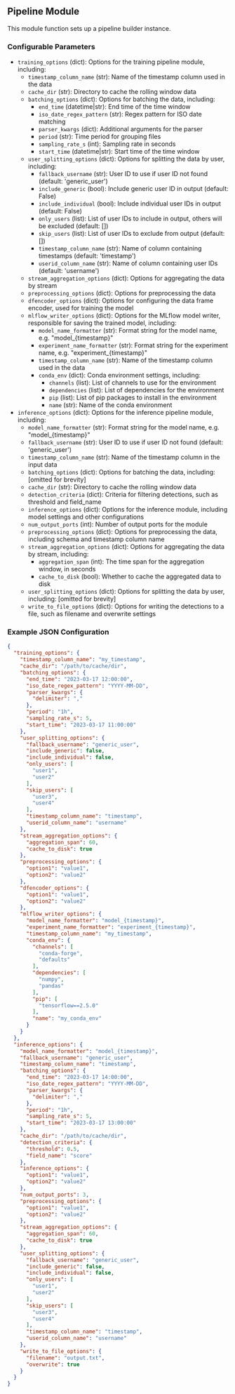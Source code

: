 <!--
SPDX-FileCopyrightText: Copyright (c) 2022-2023, NVIDIA CORPORATION & AFFILIATES. All rights reserved.
SPDX-License-Identifier: Apache-2.0

Licensed under the Apache License, Version 2.0 (the "License");
you may not use this file except in compliance with the License.
You may obtain a copy of the License at

http://www.apache.org/licenses/LICENSE-2.0

Unless required by applicable law or agreed to in writing, software
distributed under the License is distributed on an "AS IS" BASIS,
WITHOUT WARRANTIES OR CONDITIONS OF ANY KIND, either express or implied.
See the License for the specific language governing permissions and
limitations under the License.
-->

## Pipeline Module

This module function sets up a pipeline builder instance.

### Configurable Parameters

- `training_options` (dict): Options for the training pipeline module, including:
    - `timestamp_column_name` (str): Name of the timestamp column used in the data
    - `cache_dir` (str): Directory to cache the rolling window data
    - `batching_options` (dict): Options for batching the data, including:
        - `end_time` (datetime|str): End time of the time window
        - `iso_date_regex_pattern` (str): Regex pattern for ISO date matching
        - `parser_kwargs` (dict): Additional arguments for the parser
        - `period` (str): Time period for grouping files
        - `sampling_rate_s` (int): Sampling rate in seconds
        - `start_time` (datetime|str): Start time of the time window
    - `user_splitting_options` (dict): Options for splitting the data by user, including:
        - `fallback_username` (str): User ID to use if user ID not found (default: 'generic_user')
        - `include_generic` (bool): Include generic user ID in output (default: False)
        - `include_individual` (bool): Include individual user IDs in output (default: False)
        - `only_users` (list): List of user IDs to include in output, others will be excluded (default: [])
        - `skip_users` (list): List of user IDs to exclude from output (default: [])
        - `timestamp_column_name` (str): Name of column containing timestamps (default: 'timestamp')
        - `userid_column_name` (str): Name of column containing user IDs (default: 'username')
    - `stream_aggregation_options` (dict): Options for aggregating the data by stream
    - `preprocessing_options` (dict): Options for preprocessing the data
    - `dfencoder_options` (dict): Options for configuring the data frame encoder, used for training the model
    - `mlflow_writer_options` (dict): Options for the MLflow model writer, responsible for saving the trained model,
      including:
        - `model_name_formatter` (str): Format string for the model name, e.g. "model_{timestamp}"
        - `experiment_name_formatter` (str): Format string for the experiment name, e.g. "experiment_{timestamp}"
        - `timestamp_column_name` (str): Name of the timestamp column used in the data
        - `conda_env` (dict): Conda environment settings, including:
            - `channels` (list): List of channels to use for the environment
            - `dependencies` (list): List of dependencies for the environment
            - `pip` (list): List of pip packages to install in the environment
            - `name` (str): Name of the conda environment
- `inference_options` (dict): Options for the inference pipeline module, including:
    - `model_name_formatter` (str): Format string for the model name, e.g. "model_{timestamp}"
    - `fallback_username` (str): User ID to use if user ID not found (default: 'generic_user')
    - `timestamp_column_name` (str): Name of the timestamp column in the input data
    - `batching_options` (dict): Options for batching the data, including:
      [omitted for brevity]
    - `cache_dir` (str): Directory to cache the rolling window data
    - `detection_criteria` (dict): Criteria for filtering detections, such as threshold and field_name
    - `inference_options` (dict): Options for the inference module, including model settings and other configurations
    - `num_output_ports` (int): Number of output ports for the module
    - `preprocessing_options` (dict): Options for preprocessing the data, including schema and timestamp column name
    - `stream_aggregation_options` (dict): Options for aggregating the data by stream, including:
        - `aggregation_span` (int): The time span for the aggregation window, in seconds
        - `cache_to_disk` (bool): Whether to cache the aggregated data to disk
    - `user_splitting_options` (dict): Options for splitting the data by user, including:
      [omitted for brevity]
    - `write_to_file_options` (dict): Options for writing the detections to a file, such as filename and overwrite
      settings

### Example JSON Configuration

```json
{
  "training_options": {
    "timestamp_column_name": "my_timestamp",
    "cache_dir": "/path/to/cache/dir",
    "batching_options": {
      "end_time": "2023-03-17 12:00:00",
      "iso_date_regex_pattern": "YYYY-MM-DD",
      "parser_kwargs": {
        "delimiter": ","
      },
      "period": "1h",
      "sampling_rate_s": 5,
      "start_time": "2023-03-17 11:00:00"
    },
    "user_splitting_options": {
      "fallback_username": "generic_user",
      "include_generic": false,
      "include_individual": false,
      "only_users": [
        "user1",
        "user2"
      ],
      "skip_users": [
        "user3",
        "user4"
      ],
      "timestamp_column_name": "timestamp",
      "userid_column_name": "username"
    },
    "stream_aggregation_options": {
      "aggregation_span": 60,
      "cache_to_disk": true
    },
    "preprocessing_options": {
      "option1": "value1",
      "option2": "value2"
    },
    "dfencoder_options": {
      "option1": "value1",
      "option2": "value2"
    },
    "mlflow_writer_options": {
      "model_name_formatter": "model_{timestamp}",
      "experiment_name_formatter": "experiment_{timestamp}",
      "timestamp_column_name": "my_timestamp",
      "conda_env": {
        "channels": [
          "conda-forge",
          "defaults"
        ],
        "dependencies": [
          "numpy",
          "pandas"
        ],
        "pip": [
          "tensorflow==2.5.0"
        ],
        "name": "my_conda_env"
      }
    }
  },
  "inference_options": {
    "model_name_formatter": "model_{timestamp}",
    "fallback_username": "generic_user",
    "timestamp_column_name": "timestamp",
    "batching_options": {
      "end_time": "2023-03-17 14:00:00",
      "iso_date_regex_pattern": "YYYY-MM-DD",
      "parser_kwargs": {
        "delimiter": ","
      },
      "period": "1h",
      "sampling_rate_s": 5,
      "start_time": "2023-03-17 13:00:00"
    },
    "cache_dir": "/path/to/cache/dir",
    "detection_criteria": {
      "threshold": 0.5,
      "field_name": "score"
    },
    "inference_options": {
      "option1": "value1",
      "option2": "value2"
    },
    "num_output_ports": 3,
    "preprocessing_options": {
      "option1": "value1",
      "option2": "value2"
    },
    "stream_aggregation_options": {
      "aggregation_span": 60,
      "cache_to_disk": true
    },
    "user_splitting_options": {
      "fallback_username": "generic_user",
      "include_generic": false,
      "include_individual": false,
      "only_users": [
        "user1",
        "user2"
      ],
      "skip_users": [
        "user3",
        "user4"
      ],
      "timestamp_column_name": "timestamp",
      "userid_column_name": "username"
    },
    "write_to_file_options": {
      "filename": "output.txt",
      "overwrite": true
    }
  }
}
```